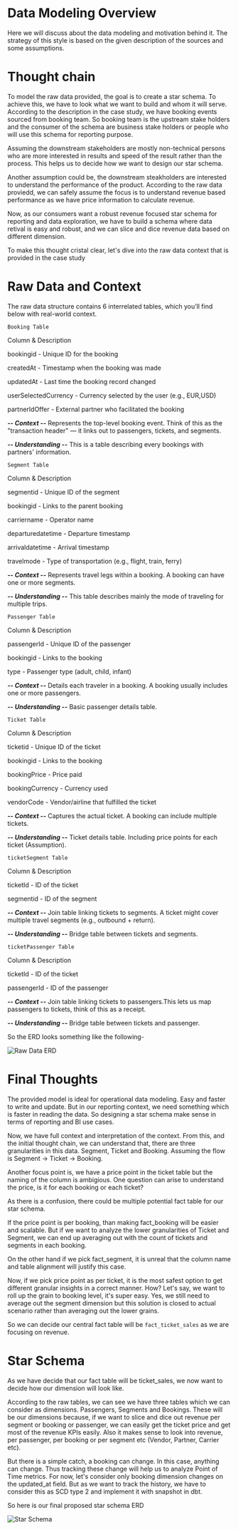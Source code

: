 # Data Modeling Overview
Here we will discuss about the data modeling and motivation behind it. The strategy of this style is based on the given description of the sources and some assumptions. 

# Thought chain
To model the raw data provided, the goal is to create a star schema. To achieve this, we have to look what we want to build and whom it will serve. According to the description in the case study, we have booking events sourced from booking team. So booking team is the upstream stake holders and the consumer of the schema are business stake holders or people who will use this schema for reporting purpose. 

Assuming the downstream stakeholders are mostly non-technical persons who are more interested in results and speed of the result rather than the process. This helps us to decide how we want to design our star schema.

Another assumption could be, the downstream steakholders are interested to understand the performance of the product. According to the raw data proviedd, we can safely assume the focus is to understand revenue based performance as we have price information to calculate revenue.

Now, as our consumers want a robust revenue focused star schema for reporting and data exploration, we have to build a schema where data retival is easy and robust, and we can slice and dice revenue data based on different dimension.

To make this thought cristal clear, let's dive into the raw data context that is provided in the case study

# Raw Data and Context

The raw data structure contains 6 interrelated tables, which you’ll find below with real-world
context.

```Booking Table```

Column & Description

bookingid - Unique ID for the booking

createdAt - Timestamp when the booking was made

updatedAt - Last time the booking record changed

userSelectedCurrency - Currency selected by the user (e.g., EUR,USD)

partnerIdOffer -  External partner who facilitated the booking


***-- Context --*** Represents the top-level booking event. Think of this as the "transaction header" — it links out to passengers, tickets, and segments.

***-- Understanding --*** This is a table describing every bookings with partners' information. 

```Segment Table```

Column & Description

segmentid - Unique ID of the segment

bookingid - Links to the parent booking

carriername - Operator name

departuredatetime - Departure timestamp

arrivaldatetime - Arrival timestamp

travelmode - Type of transportation (e.g., flight, train, ferry)


***-- Context --*** Represents travel legs within a booking. A booking can have one or more segments.

***-- Understanding --*** This table describes mainly the mode of traveling for multiple trips.

```Passenger Table```

Column & Description

passengerId - Unique ID of the passenger

bookingid - Links to the booking

type - Passenger type (adult, child, infant)

***-- Context --*** Details each traveler in a booking. A booking usually includes one or more passengers.

***-- Understanding --*** Basic passenger details table.

```Ticket Table```

Column & Description

ticketid - Unique ID of the ticket

bookingid - Links to the booking

bookingPrice - Price paid

bookingCurrency - Currency used

vendorCode - Vendor/airline that fulfilled the ticket

***-- Context --*** Captures the actual ticket. A booking can include multiple tickets.

***-- Understanding --*** Ticket details table. Including price points for each ticket (Assumption).

```ticketSegment Table```

Column & Description

ticketId - ID of the ticket

segmentid - ID of the segment

***-- Context --*** Join table linking tickets to segments. A ticket might cover multiple travel segments (e.g., outbound + return).

***-- Understanding --*** Bridge table between tickets and segments. 

```ticketPassenger Table```

Column & Description

ticketId - ID of the ticket

passengerId - ID of the passenger


***-- Context --*** Join table linking tickets to passengers.This lets us map passengers to tickets, think of this as a receipt.

***-- Understanding --*** Bridge table between tickets and passenger. 

So the ERD looks something like the following-

![Raw Data ERD](raw_data_ERD.png)

# Final Thoughts

The provided model is ideal for operational data modeling. Easy and faster to write and update. But in our reporting context, we need something which is faster in reading the data. So designing a star schema make sense in terms of reporting and BI use cases.

Now, we have full context and interpretation of the context. From this, and the initial thought chain, we can understand that,
there are three granularities in this data. Segment, Ticket and Booking. Assuming the flow is Segment -> Ticket -> Booking. 

Another focus point is, we have a price point in the ticket table but the naming of the column is ambigious. One question can arise to understand the price, is it for each booking or each ticket? 

As there is a confusion, there could be multiple potential fact table for our star schema. 

If the price point is per booking, than making fact_booking will be easier and scalable. But if we want to analyze the lower granularities of Ticket and Segment, we can end up averaging out with the count of tickets and segments in each booking.

On the other hand if we pick fact_segment, it is unreal that the column name and table alignment will justify this case. 

Now, if we pick price point as per ticket, it is the most safest option to get different granular insights in a correct manner. How? Let's say, we want to roll up the grain to booking level, it's super easy. Yes, we still need to average out the segment dimension but this solution is closed to actual scenario rather than averaging out the lower grains.

So we can decide our central fact table will be ```fact_ticket_sales``` as we are focusing on revenue.

# Star Schema

As we have decide that our fact table will be ticket_sales, we now want to decide how our dimension will look like.

According to the raw tables, we can see we have three tables which we can consider as dimensions. Passengers, Segments and Bookings. 
These will be our dimensions because, if we want to slice and dice out revenue per segment or booking or passenger, we can easily get the ticket price and get most of the revenue KPIs easily. Also it makes sense to look into revenue, per passenger, per booking or per segment etc (Vendor, Partner, Carrier etc). 

But there is a simple catch, a booking can change. In this case, anything can change. Thus tracking these change will help us to analyze Point of Time metrics. For now, let's consider only booking dimension changes on the updated_at field. But as we want to track the history, we have to consider this as SCD type 2 and implement it with snapshot in dbt.

So here is our final proposed star schema ERD

![Star Schema](star_schema.png)
